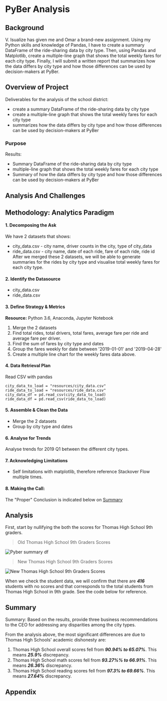 # PyBer Analysis

## Background
V. Isualize has given me and Omar a brand-new assignment. Using my Python skills and knowledge of Pandas, I have to create a summary DataFrame of the ride-sharing data by city type. Then, using Pandas and Matplotlib, create a multiple-line graph that shows the total weekly fares for each city type. Finally, I will submit a written report that summarizes how the data differs by city type and how those differences can be used by decision-makers at PyBer.

## Overview of Project
Deliverables for the analysis of the school district:
* create a summary DataFrame of the ride-sharing data by city type
* create a multiple-line graph that shows the total weekly fares for each city type
* summarizes how the data differs by city type and how those differences can be used by decision-makers at PyBer

### Purpose

Results:
* Summary DataFrame of the ride-sharing data by city type
* multiple-line graph that shows the total weekly fares for each city type
* Summary of  how the data differs by city type and how those differences can be used by decision-makers at PyBer

## Analysis And Challenges

## Methodology: Analytics Paradigm

#### 1. Decomposing the Ask
We have 2 datasets that shows:
* city_data.csv -  city name, driver counts in the city, type of city_data
* ride_data.csv -  city name, date of each ride, fare of each ride, ride id
After we merged these 2 datasets, we will be able to generate summaries for the rides by city type and visualise total weekly fares for each city type.

#### 2. Identify the Datasource
* city_data.csv
* ride_data.csv

#### 3. Define Strategy & Metrics
**Resource:** Python 3.6, Anaconda, Jupyter Notebook

1. Merge the 2 datasets
1. Find total rides, total drivers, total fares, average fare per ride and average fare per driver.
1. Find the sum of fares by city type and dates
1. Group the fares weekly for date between '2019-01-01' and '2019-04-28'
1. Create a multiple line chart for the weekly fares data above.

 #### 4. Data Retrieval Plan
Read CSV with pandas
```
city_data_to_load = "resources/city_data.csv"
ride_data_to_load = "resources/ride_data.csv"
city_data_df = pd.read_csv(city_data_to_load)
ride_data_df = pd.read_csv(ride_data_to_load)

```

#### 5. Assemble & Clean the Data
* Merge the 2 datasets
* Group by city type and dates


#### 6. Analyse for Trends
Analyse trends for 2019 Q1 between the different city types.

#### 7. Acknowledging Limitations
* Self limitations with matplotlib, therefore reference Stackover Flow multiple times.

#### 8. Making the Call:
The "Proper" Conclusion is indicated below on [Summary](#summary)

## Analysis

First, start by nullifying the both the scores for Thomas High School 9th graders.

>Old Thomas High School 9th Graders Scores

![Pyber summary df](resources/Pyber_summary_df.png)

>New Thomas High School 9th Graders Scores

![New Thomas High School 9th Graders Scores](resources/Clean_student_data.png)

When we check the student data, we will confirm that there are _**416**_ students with no scores and that corresponds to the total students from Thomas High School in 9th grade. See the code below for reference.


## Summary
Summary: Based on the results, provide three business recommendations to the CEO for addressing any disparities among the city types.

From the analysis above, the most significant differences are due to Thomas High Schools' academic dishonesty are:

1. Thomas High School overall scores fell from _**90.94% to 65.07%**_. This means _**25.9%**_ discrepancy.
1. Thomas High School math scores fell from _**93.27%% to 66.91%**_. This means _**26.36%**_ discrepancy.
1. Thomas High School reading scores fell from _**97.3% to 69.66%**_. This means _**27.64%**_ discrepancy.


## Appendix
